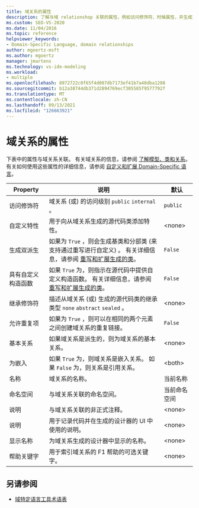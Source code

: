 ```yaml
---
title: 域关系的属性
description: 了解与域 relationshop 关联的属性，例如访问修饰符、时候属性，并生成双精度派生。
ms.custom: SEO-VS-2020
ms.date: 11/04/2016
ms.topic: reference
helpviewer_keywords:
- Domain-Specific Language, domain relationships
author: mgoertz-msft
ms.author: mgoertz
manager: jmartens
ms.technology: vs-ide-modeling
ms.workload:
- multiple
ms.openlocfilehash: 8972722c0f65f4d007db7173ef41b7a40dba1208
ms.sourcegitcommit: b12a38744db371d2894769ecf305585f9577792f
ms.translationtype: MT
ms.contentlocale: zh-CN
ms.lasthandoff: 09/13/2021
ms.locfileid: "126663921"
---
```

# <a name="properties-of-domain-relationships"></a>域关系的属性
下表中的属性与域关系关联。 有关域关系的信息，请参阅 [了解模型、类和关系](../modeling/understanding-models-classes-and-relationships.md)。 有关如何使用这些属性的详细信息，请参阅 [自定义和扩展 Domain-Specific 语言](../modeling/customizing-and-extending-a-domain-specific-language.md)。

|Property|说明|默认|
|-|-|-|
|访问修饰符|域关系 (或) 的访问级别 `public` `internal` 。|`public`|
|自定义特性|用于向从域关系生成的源代码类添加特性。|\<none>|
|生成双派生|如果为 `True` ，则会生成基类和分部类 (来支持通过重写进行自定义) 。 有关详细信息，请参阅 [重写和扩展生成的类](../modeling/overriding-and-extending-the-generated-classes.md)。|`False`|
|具有自定义构造函数|如果 `True` 为，则指示在源代码中提供自定义构造函数。 有关详细信息，请参阅 [重写和扩展生成的类](../modeling/overriding-and-extending-the-generated-classes.md)。|`False`|
|继承修饰符|描述从域关系 (或) 生成的源代码类的继承类型 `none` `abstract` `sealed` 。|\<none>|
|允许重复项|如果为 `True` ，则可以在相同的两个元素之间创建域关系的重复链接。|`False`|
|基本关系|如果域关系是派生的，则为域关系的基本关系。|\<none>|
|为嵌入|如果 `True` 为，则域关系是嵌入关系。 如果 `False` 为，则关系是引用关系。|\<both>|
|名称|域关系的名称。|当前名称|
|命名空间|与域关系关联的命名空间。|当前命名空间|
|说明|与域关系关联的非正式注释。|\<none>|
|说明|用于记录代码并在生成的设计器的 UI 中使用的说明。|\<none>|
|显示名称|为域关系生成的设计器中显示的名称。|\<none>|
|帮助关键字|用于索引域关系的 F1 帮助的可选关键字。|\<none>|

## <a name="see-also"></a>另请参阅

- [域特定语言工具术语表](/previous-versions/bb126564(v=vs.100))